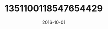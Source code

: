 ---
title: "1351100118547654429"
cover: "2016-10-01 11.01.46 1351100118547654429_46248401"
photo: "2016-10-01 11.01.46 1351100118547654429_46248401"
date: "2016-10-01"
type: "photo"
---